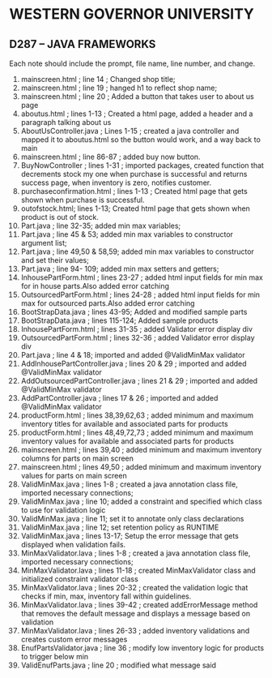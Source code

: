 
# WESTERN GOVERNOR UNIVERSITY 
## D287 – JAVA FRAMEWORKS

Each note should include the prompt, file name, line number, and change.

1. mainscreen.html ; line 14 ;  Changed shop title;
2. mainscreen.html ; line 19 ;  hanged h1 to reflect shop name;
3. mainscreen.html ; line 20 ;  Added a button that takes user to about us page
4. aboutus.html ; lines 1-13 ;  Created a html page, added a header and a paragraph talking about us
5. AboutUsController.java ; Lines 1-15 ; created a java controller and mapped it to aboutus.html so the button would work, and a way back to main
6. mainscreen.html ; line 86-87 ; added buy now button.
7. BuyNowController ; lines 1-31 ; imported packages, created function that decrements stock my one when purchase is successful and returns success page, when inventory is zero, notifies customer.
8. purchaseconfirmation.html ; lines 1-13 ; Created html page that gets shown when purchase is successful.
9. outofstock.html; lines 1-13; Created html page that gets shown when product is out of stock.
10. Part.java ; line 32-35; added min max variables;
11. Part.java ; line 45 & 53; added min max variables to constructor argument list;
12. Part.java ; line 49,50 & 58,59; added min max variables to constructor and set their values; 
13. Part.java ; line 94- 109; added min max setters and getters;
14. InhousePartForm.html ; lines 23-27 ; added html input fields for min max for in house parts.Also added error catching 
15. OutsourcedPartForm.html ; lines 24-28 ; added html input fields for min max for outsourced parts.Also added error catching
16. BootStrapData.java ; lines 43-95; Added and modified sample parts
17. BootStrapData.java ; lines 115-124; Added sample products
18. InhousePartForm.html ; lines 31-35 ; added Validator error display div
19. OutsourcedPartForm.html ; lines 32-36 ; added Validator error display div
20. Part.java ; line 4 & 18; imported and added @ValidMinMax validator
21. AddInhousePartController.java ; lines 20 & 29 ; imported and added @ValidMinMax validator
22. AddOutsourcedPartController.java ; lines 21 & 29 ; imported and added @ValidMinMax validator
23. AddPartController.java ; lines 17 & 26 ; imported and added @ValidMinMax validator
24. productForm.html ; lines 38,39,62,63 ; added minimum and maximum inventory titles for available and associated parts for products
25. productForm.html ; lines 48,49,72,73 ; added minimum and maximum inventory values for available and associated parts for products
26. mainscreen.html ; lines 39,40 ; added minimum and maximum inventory columns for parts on main screen
27. mainscreen.html ; lines 49,50 ; added minimum and maximum inventory values for parts on main screen
28. ValidMinMax.java ; lines 1-8 ; created a java annotation class file, imported necessary connections;
29. ValidMinMax.java ; line 10; added a constraint and specified which class to use for validation logic
30. ValidMinMax.java ; line 11;  set it to annotate only class declarations
31. ValidMinMax.java ; line 12; set retention policy as RUNTIME
32. ValidMinMax.java ; lines 13-17;  Setup the error message that gets displayed when validation fails.
33. MinMaxValidator.lava ; lines 1-8 ; created a java annotation class file, imported necessary connections;
34. MinMaxValidator.lava ; lines 11-18 ; created MinMaxValidator class and initialized constraint validator class
35. MinMaxValidator.lava ; lines 20-32 ; created the validation logic that checks if min, max, inventory fall within guidelines.
36. MinMaxValidator.lava ; lines 39-42 ; created addErrorMessage method that removes the default message and displays a message based on validation
37. MinMaxValidator.lava ; lines 26-33 ; added inventory validations and creates custom error messages
38. EnufPartsValidator.java ; line 36 ; modify low inventory logic for products to trigger below min
39. ValidEnufParts.java ; line 20 ; modified what message said